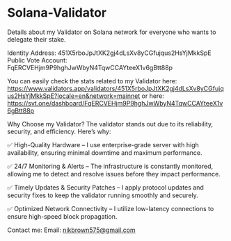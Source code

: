 # Solana-Validator
Details about my Validator on Solana network for everyone who wants to delegate their stake.

Identity Address: 451X5rboJpJtXK2gj4dLsXv8yCGfujqus2HsYjMkkSpE
Public Vote Account: FqERCVEHjm9P9hghJwWbyN4TqwCCAYteeX1v6gBtt88p

You can easily check the stats related to my Validator here: https://www.validators.app/validators/451X5rboJpJtXK2gj4dLsXv8yCGfujqus2HsYjMkkSpE?locale=en&network=mainnet
or here: https://svt.one/dashboard/FqERCVEHjm9P9hghJwWbyN4TqwCCAYteeX1v6gBtt88p

Why Choose my Validator?
The validator stands out due to its reliability, security, and efficiency. Here’s why:

✅ High-Quality Hardware – I use enterprise-grade server with high availability, ensuring minimal downtime and maximum performance.

✅ 24/7 Monitoring & Alerts – The infrastructure is constantly monitored, allowing me to detect and resolve issues before they impact performance.

✅ Timely Updates & Security Patches – I apply protocol updates and security fixes to keep the validator running smoothly and securely.

✅ Optimized Network Connectivity – I utilize low-latency connections to ensure high-speed block propagation.

Contact me:
Email: nikbrown575@gmail.com
